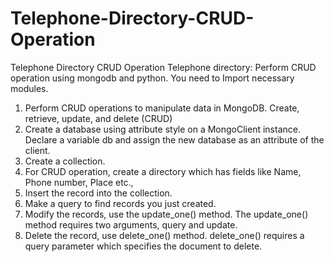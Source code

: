 # Telephone-Directory-CRUD-Operation
Telephone Directory CRUD Operation Telephone directory: Perform CRUD operation using mongodb and python. You need to Import necessary modules.
1.	Perform CRUD operations to manipulate data in MongoDB. Create, retrieve, update, and delete (CRUD)
2.	Create a database using attribute style on a MongoClient instance. Declare a variable db and assign the new database as an attribute of the client.
3.	Create a collection.
4.	For CRUD operation, create a directory which has fields like Name, Phone number, Place etc.,
5.	Insert the record into the collection.
6.	Make a query to find records you just created.
7.	Modify the records, use the update_one() method. The update_one() method requires two arguments, query and update.
8.	Delete the record, use delete_one() method. delete_one() requires a query parameter which specifies the document to delete.
